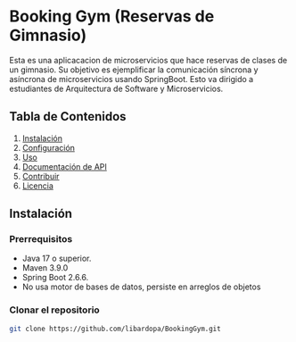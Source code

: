 # Booking Gym (Reservas de Gimnasio)

Esta es una aplicacacion de microservicios que hace reservas de clases de un gimnasio. Su objetivo es ejemplificar la comunicación síncrona y asíncrona de microservicios usando SpringBoot. Esto va dirigido a estudiantes de Arquitectura de Software y Microservicios.

## Tabla de Contenidos
1. [Instalación](#instalación)
2. [Configuración](#configuración)
3. [Uso](#uso)
4. [Documentación de API](#documentación-de-api)
5. [Contribuir](#contribuir)
6. [Licencia](#licencia)

## Instalación

### Prerrequisitos

- Java 17 o superior.
- Maven 3.9.0
- Spring Boot 2.6.6.
- No usa motor de bases de datos, persiste en arreglos de objetos

### Clonar el repositorio
```bash
git clone https://github.com/libardopa/BookingGym.git

